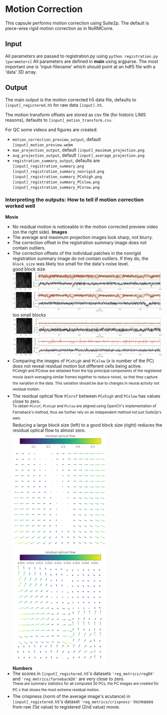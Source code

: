 # Motion Correction

This capsule performs motion correction using Suite2p. The default is piece-wise rigid motion correction as in NoRMCorre.

## Input

All parameters are passed to registration.py using `python registration.py [parameters]`
All parameters are defined in __main__ using argparse. The most important one is
'input-filename' which should point at an hdf5 file with a 'data' 3D array. 

## Output

The main output is the motion corrected h5 data file, defaults to `[input]_registered.h5` for raw data `[input].h5`.

The motion transform offsets are stored as csv file (for historic LIMS reasons), defaults to `[input]_motion_transform.csv`.

For QC some videos and figures are created:
- `motion_correction_preview_output`, default `[input]_motion_preview.webm`
- `max_projection_output`, default `[input]_maximum_projection.png`
- `avg_projection_output`, default `[input]_average_projection.png`
- `registration_summary_output`, defaults are    
`[input]_registration_summary.png`  
`[input]_registration_summary_nonrigid.png`   
`[input]_registration_summary_PCxhigh.png`   
`[input]_registration_summary_PCxlow.png`   
`[input]_registration_summary_PCxrow.png`

### Interpreting the outputs: How to tell if motion correction worked well 
**Movie**
- No residual motion is noticeable in the motion corrected preview video (on the right side).
**Images**
- The average and maximum projection images look sharp, not blurry.
- The correction offset in the registration summary image does not contain outliers.
- The correction offsets of the individual patches in the nonrigid registration summary image do not contain outliers. If they do, the `block_size` was likely too small for the data's noise level.   
good block size   
![good blocks](resources/good_blocks.png)   
too small blocks   
![too small blocks](resources/too_small_blocks.png)
- Comparing the images of `PCxhigh` and `PCxlow` (x is number of the PC) does not reveal residual motion but different cells being active.   
<sup>PCxhigh and PCxlow are obtained from the top prinicipal components of the registered movie (each averaging similar frames together to reduce noise), so that they capture the variation in the data. This variation should be due to changes in neural activity not residual motion.</sup>
- The residual optical flow `PCxrof` between `PCxhigh` and `PCxlow` has values close to zero.   
<sup>To obtain `PCxrof`, `PCxhigh` and `PCxlow` are aligned using OpenCV's implementation of Farneback's method, thus we further rely on an independent method not just Suite2p's own.</sup>   
Reducing a large block size (left) to a good block size (right) reduces the residual optical flow to almost zero.   
![too large blocks](resources/PC_large_blocks.png)      ![good blocks](resources/PC_good_blocks.png)  
**Numbers**
- The scores in `[input]_registered.h5`'s datasets `'reg_metrics/regDX'` and `'reg_metrics/farnebackDX'` are very close to zero.   
<sup>These are summary statistics for all computed 30 PCs, the PC images are created for PC x that shows the most extreme residual motion.</sup>
- The crispness (norm of the average image's acutance) in `[input]_registered.h5`'s dataset `'reg_metrics/crispness'` increases from raw (1st value) to registered (2nd value) movie.


